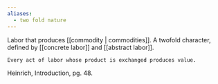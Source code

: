 ```yaml
---
aliases:
  - two fold nature
---
```

Labor that produces [[commodity | commodities]]. A twofold character, defined by [[concrete labor]] and [[abstract labor]].

	Every act of labor whose product is exchanged produces value.
Heinrich, Introduction, pg. 48.